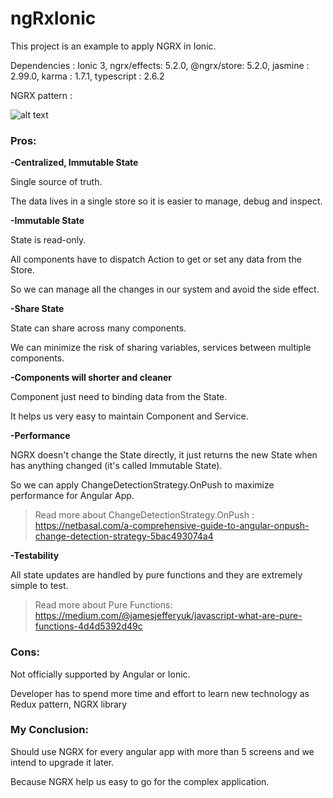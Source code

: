 # ngRxIonic
This project is an example to apply NGRX in Ionic.

Dependencies :
Ionic 3, ngrx/effects: 5.2.0, @ngrx/store: 5.2.0, jasmine : 2.99.0, karma : 1.7.1, typescript : 2.6.2

NGRX pattern :

![alt text](https://www.codemag.com/Article/Image/1811061/image4.PNG)

### Pros:

**-Centralized, Immutable State**

Single source of truth.

The data lives in a single store so it is easier to manage, debug and inspect.

**-Immutable State**

State is read-only.

All components have to dispatch Action to get or set any data from the Store.

So we can manage all the changes in our system and avoid the side effect. 

**-Share State**

State can share across many components.

We can minimize the risk of sharing variables, services between multiple components.

**-Components will shorter and cleaner**

Component just need to binding data from the State.

It helps us very easy to maintain Component and Service.

**-Performance**

NGRX doesn't change the State directly, it just returns the new State when has anything changed (it's called Immutable State).

So we can apply ChangeDetectionStrategy.OnPush to maximize performance for Angular App.

>Read more about ChangeDetectionStrategy.OnPush : https://netbasal.com/a-comprehensive-guide-to-angular-onpush-change-detection-strategy-5bac493074a4

**-Testability**

All state updates are handled by pure functions and they are extremely simple to test. 

>Read more about Pure Functions: https://medium.com/@jamesjefferyuk/javascript-what-are-pure-functions-4d4d5392d49c

### Cons:

Not officially supported by Angular or Ionic.

Developer has to spend more time and effort to learn new technology as Redux pattern, NGRX library

### My Conclusion:

Should use NGRX for every angular app with more than 5 screens and we intend to upgrade it later. 

Because NGRX help us easy to go for the complex application.
